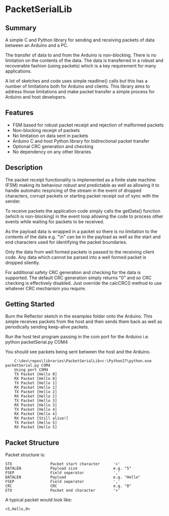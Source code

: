 
PacketSerialLib
================

## Summary
A simple C and Python library for sending and receiving packets of data between an Arduino and a PC.

The transfer of data to and from the Arduino is non-blocking. There is no limitation on the contents 
of the data. The data is transferred in a robust and recoverable fashion (using packets) which 
is a key requirement for many applications.

A lot of sketches and code uses simple readline() calls but this has a number of limitations both for Arduino and clients.
This library aims to address those limitations and make packet transfer a simple process for Arduino and host developers. 

## Features
* FSM based for robust packet receipt and rejection of malformed packets
* Non-blocking receipt of packets 
* No limitation on data sent in packets
* Arduino C and host Python library for bidirectional packet transfer
* Optional CRC generation and checking
* No dependency on any other libraries

## Description
The packet receipt functionality is implemented as a finite state machine (FSM) making its behaviour robust
and predictable as well as allowing it to handle automatic resyncing of the stream
in the event of dropped characters, corrupt packets or starting packet receipt out of sync with the sender.

To receive packets the application code simply calls the getData() function (which is non-blocking) in the event loop 
allowing the code to process other events while waiting for packets to be received.

As the payload data is wrapped in a packet so there is no limitation to the contents of the data 
e.g. "\n" can be in the payload as well as the start and end characters used for identifying the packet boundaries.

Only the data from well formed packets is passed to the receiving client code.
Any data which cannot be parsed into a well formed packet is dropped silently.

For additional safety CRC generation and checking for the data is supported. 
The default CRC generation simply returns "0" and so CRC checking is effectively disabled.
Just override the calcCRC() method to use whatever CRC mechanism you require.

## Getting Started
Burn the Reflector sketch in the examples folder onto the Arduino. This simple receives packets from the 
host and then sends them back as well as periodically sending keep-alive packets.

Run the host test program passing in the com port for the Arduino i.e. python packetSerial.py COM4

You should see packets being sent between the host and the Arduino. 

        C:\dev\repos\libraries\PacketSerialLib>c:\Python27\python.exe packetSerial.py COM4
        Using port COM4
        TX Packet [Hello 0]
        RX Packet [Hello 0]
        TX Packet [Hello 1]
        RX Packet [Hello 1]
        TX Packet [Hello 2]
        RX Packet [Hello 2]
        TX Packet [Hello 3]
        RX Packet [Hello 3]
        TX Packet [Hello 4]
        RX Packet [Hello 4]
        RX Packet [Still alive!]
        TX Packet [Hello 5]
        RX Packet [Hello 5]


## Packet Structure
Packet structure is:

    STX                 Packet start character      '<'
    DATALEN             Payload size                e.g. "5"
    FSEP                Field seperator             ','
    DATALEN             Payload                     e.g. "Hello"
    FSEP                Field seperator             ','
    CRC                 CRC                         e.g. "0"
    ETX                 Packet end character        '>'
    
A typical packet would look like:

    <5,Hello,0>
    


    
    
   
